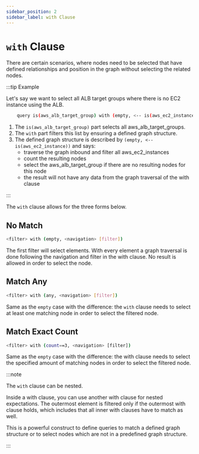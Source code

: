 ```yaml
---
sidebar_position: 2
sidebar_label: with Clause
---
```


# `with` Clause

There are certain scenarios, where nodes need to be selected that have defined relationships and position in the graph without selecting the related nodes.

:::tip Example

Let's say we want to select all ALB target groups where there is no EC2 instance using the ALB.

```bash
    query is(aws_alb_target_group) with (empty, <-- is(aws_ec2_instance))
```

1. The `is(aws_alb_target_group)` part selects all aws_alb_target_groups.
2. The `with` part filters this list by ensuring a defined graph structure.
3. The defined graph structure is described by `(empty, <-- is(aws_ec2_instance))` and says:
   - traverse the graph inbound and filter all aws_ec2_instances
   - count the resulting nodes
   - select the aws_alb_target_group if there are no resulting nodes for this node
   - the result will not have any data from the graph traversal of the with clause

:::

The `with` clause allows for the three forms below.

## No Match

```bash
<filter> with (empty, <navigation> [filter])
```

The first filter will select elements. With every element a graph traversal is done following the navigation and filter in the with clause. No result is allowed in order to select the node.

## Match Any

```bash
<filter> with (any, <navigation> [filter])
```

Same as the `empty` case with the difference: the `with` clause needs to select at least one matching node in order to select the filtered node.

## Match Exact Count

```bash
<filter> with (count==3, <navigation> [filter])
```

Same as the `empty` case with the difference: the with clause needs to select the specified amount of matching nodes in order to select the filtered node.

:::note

The `with` clause can be nested.

Inside a with clause, you can use another with clause for nested expectations. The outermost element is filtered only if the outermost with clause holds, which includes that all inner with clauses have to match as well.

This is a powerful construct to define queries to match a defined graph structure or to select nodes which are not in a predefined graph structure.

:::

